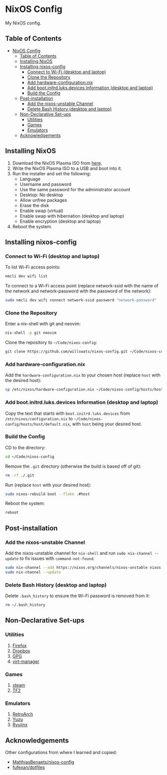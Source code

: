 # NixOS Config

My NixOS config.

## Table of Contents

<!--toc:start-->

- [NixOS Config](#nixos-config)
  - [Table of Contents](#table-of-contents)
  - [Installing NixOS](#installing-nixos)
  - [Installing nixos-config](#installing-nixos-config)
    - [Connect to Wi-Fi (desktop and laptop)](#connect-to-wi-fi-desktop-and-laptop)
    - [Clone the Repository](#clone-the-repository)
    - [Add hardware-configuration.nix](#add-hardware-configurationnix)
    - [Add boot.initrd.luks.devices Information (desktop and laptop)](#add-bootinitrdluksdevices-information-desktop-and-laptop)
    - [Build the Config](#build-the-config)
  - [Post-installation](#post-installation)
    - [Add the nixos-unstable Channel](#add-the-nixos-unstable-channel)
    - [Delete Bash History (desktop and laptop)](#delete-bash-history-desktop-and-laptop)
  - [Non-Declarative Set-ups](#non-declarative-set-ups)
    - [Utilities](#utilities)
    - [Games](#games)
    - [Emulators](#emulators)
  - [Acknowledgements](#acknowledgements)
  <!--toc:end-->

## Installing NixOS

1. Download the NixOS Plasma ISO from [here](https://nixos.org/download.html).
2. Write the NixOS Plasma ISO to a USB and boot into it.
3. Run the installer and set the following:
   - Language
   - Username and password
   - Use the same password for the administrator account
   - Desktop: No desktop
   - Allow unfree packages
   - Erase the disk
   - Enable swap (virtual)
   - Enable swap with hibernation (desktop and laptop)
   - Enable encryption (desktop and laptop)
4. Reboot the system.

## Installing nixos-config

### Connect to Wi-Fi (desktop and laptop)

To list Wi-Fi access points:

```bash
nmcli dev wifi list
```

To connect to a Wi-Fi access point (replace network-ssid with the name of the network and network-password with the password of the network):

```bash
sudo nmcli dev wifi connect network-ssid password "network-password"
```

### Clone the Repository

Enter a nix-shell with git and neovim:

```bash
nix-shell -p git neovim
```

Clone the repository to `~/Code/nixos-config`:

```bash
git clone https://github.com/willswats/nixos-config.git ~/Code/nixos-config
```

### Add hardware-configuration.nix

Add the `hardware-configuration.nix` to your chosen host (replace `host` with the desired host):

```bash
cp /etc/nixos/hardware-configuration.nix ~/Code/nixos-config/hosts/host/
```

### Add boot.initrd.luks.devices Information (desktop and laptop)

Copy the text that starts with `boot.initrd.luks.devices` from `/etc/nixos/configuration.nix` to `~/Code/nixos-config/hosts/host/default.nix`, with `host` being your desired host.

### Build the Config

CD to the directory:

```bash
cd ~/Code/nixos-config
```

Remove the `.git` directory (otherwise the build is based off of git):

```bash
rm -rf ./.git
```

Run (replace `host` with your desired host):

```bash
sudo nixos-rebuild boot --flake .#host
```

Reboot the system:

```bash
reboot
```

## Post-installation

### Add the nixos-unstable Channel

Add the nixos-unstable channel for `nix-shell` and run `sudo nix-channel --update` to fix issues with `command-not-found`:

```bash
sudo nix-channel --add https://nixos.org/channels/nixos-unstable nixos
sudo nix-channel --update
```

### Delete Bash History (desktop and laptop)

Delete `.bash_history` to ensure the Wi-Fi password is removed from it:

```bash
rm ~/.bash_history
```

## Non-Declarative Set-ups

### Utilities

1. [Firefox](./non-declarative/docs/utilities/firefox/firefox.md)
2. [Dropbox](./non-declarative/docs/utilities/dropbox.md)
3. [GPG](./non-declarative/docs/utilities/gpg.md)
4. [virt-manager](./non-declarative/docs/utilities/virt-manager.md)

### Games

1. [steam](./non-declarative/docs/games/steam.md)
2. [TF2](./non-declarative/docs/games/tf2.md)

### Emulators

1. [RetroArch](./non-declarative/docs/emulators/retroarch.md)
2. [Yuzu](./non-declarative/docs/emulators/yuzu.md)
3. [Ryujinx](./non-declarative/docs/emulators/ryujinx.md)

## Acknowledgements

Other configurations from where I learned and copied:

- [MatthiasBenaets/nixos-config](https://github.com/MatthiasBenaets/nixos-config)
- [fufexan/dotfiles](https://github.com/fufexan/dotfiles)

